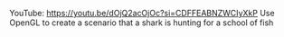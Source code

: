 YouTube: https://youtu.be/dOjQ2acOjOc?si=CDFFEABNZWCIyXkP
Use OpenGL to create a scenario that a shark is hunting for a school of fish
